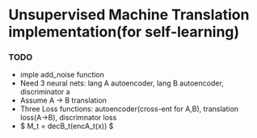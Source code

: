 # Unsupervised Machine Translation implementation(for self-learning)

### TODO

* imple add_noise function
* Need 3 neural nets: lang A autoencoder, lang B autoencoder, discriminator a
* Assume A -> B translation
* Three Loss functions: autoencoder(cross-ent for A,B), translation loss(A->B), discrimnator loss
* $ M_t = decB_t(encA_t(x)) $ 



